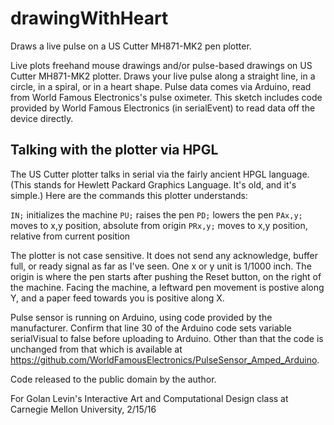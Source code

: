 # drawingWithHeart

Draws a live pulse on a US Cutter MH871-MK2 pen plotter.
 
 Live plots freehand mouse drawings and/or pulse-based drawings on US Cutter MH871-MK2 plotter.
 Draws your live pulse along a straight line, in a circle, in a spiral, or in a heart shape.
 Pulse data comes via Arduino, read from World Famous Electronics's pulse oximeter. This sketch includes code
 provided by World Famous Electronics (in serialEvent) to read data off the device directly.
 
 ## Talking with the plotter via HPGL
 
 The US Cutter plotter talks in serial via the fairly ancient HPGL language. (This stands for Hewlett Packard Graphics
 Language. It's old, and it's simple.) Here are the commands this plotter understands:
 
 `IN;`    initializes the machine
 `PU;`    raises the pen
 `PD;`    lowers the pen
 `PAx,y;`  moves to x,y position, absolute from origin
 `PRx,y;`  moves to x,y position, relative from current position
 
 The plotter is not case sensitive. It does not send any acknowledge, buffer full, or ready signal as far as I've seen.
 One x or y unit is 1/1000 inch. The origin is where the pen starts after pushing the Reset button, on the right of the machine.
 Facing the machine, a leftward pen movement is postive along Y, and a paper feed towards you is positive along X.
 
 Pulse sensor is running on Arduino, using code provided by the manufacturer. Confirm that line 30
 of the Arduino code sets variable serialVisual to false before uploading to Arduino. Other than that
 the code is unchanged from that which is available at 
 <https://github.com/WorldFamousElectronics/PulseSensor_Amped_Arduino>.
 
 Code released to the public domain by the author.
 
  For Golan Levin's Interactive Art and Computational Design class at Carnegie Mellon University, 2/15/16

